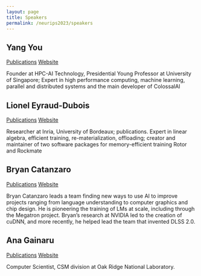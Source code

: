 ```yaml
---
layout: page
title: Speakers
permalink: /neurips2023/speakers
---
```


## Yang You

<!-- ![Yang You](yy.jpeg) -->

[Publications](https://scholar.google.com/citations?user=jF4dPZwAAAAJ&hl=en) [Website](https://ai.comp.nus.edu.sg/)

Founder at HPC-AI Technology, Presidential Young Professor at University
of Singapore; Expert in high performance computing, machine learning, parallel and
distributed systems and the main developer of ColossalAI

## Lionel Eyraud-Dubois

[Publications](https://dblp.org/pid/e/LionelEyraudDubois.html) [Website](https://www.labri.fr/profil/Eyraud-dubois_ID1188202150)

Researcher at Inria, University of Bordeaux; publications. Expert
in linear algebra, efficient training, re-materialization, offloading; creator and maintainer of two
software packages for memory-efficient training Rotor and Rockmate

## Bryan Catanzaro

[Publications](https://scholar.google.com/citations?hl=en&user=UZ6kI2AAAAAJ&view_op=list_works&sortby=pubdate) [Website](https://ctnzr.io/)

Bryan Catanzaro leads a team finding new ways to use AI to improve projects ranging from
language understanding to computer graphics and chip design. He is pioneering the training of LMs
at scale, including through the Megatron project. Bryan’s research at NVIDIA led to the creation of
cuDNN, and more recently, he helped lead the team that invented DLSS 2.0.

## Ana Gainaru

[Publications](https://scholar.google.com/citations?hl=en&user=YR3x8gkAAAAJ&view_op=list_works&sortby=pubdate) [Website](http://ana-gainaru.com/)


Computer Scientist, CSM division at Oak Ridge National Laboratory.
